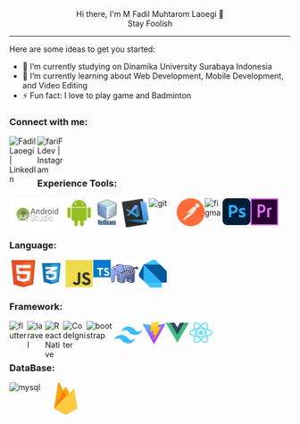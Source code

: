 
<div align="center"> Hi there, I'm M Fadil Muhtarom Laoegi 👋 </div>
<div align="center">Stay Foolish</div>

<hr>

Here are some ideas to get you started:

- 🔭 I’m currently studying on Dinamika University Surabaya Indonesia
- 🌱 I’m currently learning about Web Development, Mobile Development, and Video Editing
- ⚡ Fun fact:  I love to play game and Badminton


 ### Connect with me:

<a target="blank" href="https://www.linkedin.com/in/fadil-laoegi-b632a3204/"><img align="left" alt="Fadil Laoegi | LinkedIn" width="50px" src="https://cdn-icons-png.flaticon.com/512/174/174857.png" /></a>
<a target="blank" href="https://www.instagram.com/fdlml_/"><img align="left" alt="fariFLdev | Instagram" width="50px" src="https://static.cdnlogo.com/logos/i/92/instagram.svg" /></a>


<br/><br/><br/>

### Experience Tools: 
<div>
 <img align="left" alt="androidstudio" width="100px" src="https://raw.githubusercontent.com/fadillaoegi/APIMyAssets/refs/heads/master/logo/Programming/Android%20Studio.png" />
 <img align="left" alt="androidstudio" width="50px" src="https://raw.githubusercontent.com/fadillaoegi/APIMyAssets/refs/heads/master/logo/Programming/Android.png" />
 <img align="left" alt="netbean" width="50px" src="https://raw.githubusercontent.com/fadillaoegi/APIMyAssets/refs/heads/master/logo/Programming/NetBeans.png" />
 <img align="left" alt="vscode" width="50px" src="https://raw.githubusercontent.com/fadillaoegi/APIMyAssets/refs/heads/master/logo/Programming/Vscode.png" />
 <img align="left" alt="git" width="50px" src="https://upload.wikimedia.org/wikipedia/commons/thumb/3/3f/Git_icon.svg/1024px-Git_icon.svg.png" />
 <img align="left" alt="postman" width="50px" src="https://raw.githubusercontent.com/fadillaoegi/APIMyAssets/c136e6fd95f02ae90f3328ed9d3e4a6a3cc8dbd7/logo/Programming/postman.svg" />
 <img align="left" alt="figma" width="32px" src="https://upload.wikimedia.org/wikipedia/commons/3/33/Figma-logo.svg" /> 
 <img align="left" alt="photoshop" width="50px" src="https://raw.githubusercontent.com/fadillaoegi/APIMyAssets/master/logo/ps.png" />
 <img align="left" alt="premiere" width="50px" src="https://raw.githubusercontent.com/fadillaoegi/APIMyAssets/master/logo/pr.png" />
 <!-- <img align="left" alt="ai" width="32px" src="https://www.vectorlogo.zone/logos/adobe_illustrator/adobe_illustrator-icon.svg" /> -->
</div>

<br/><br/><br/>

### Language:
<div>
 <img align="left" alt="html" width="50px" src="https://raw.githubusercontent.com/fadillaoegi/APIMyAssets/refs/heads/master/logo/Programming/HTML5.png" />
 <img align="left" alt="css" width="50px" src="https://raw.githubusercontent.com/fadillaoegi/APIMyAssets/refs/heads/master/logo/Programming/Css.png" />
 <img align="left" alt="javascript" width="50px" src="https://raw.githubusercontent.com/fadillaoegi/APIMyAssets/refs/heads/master/logo/Programming/JavaScript.png" />
 <img align="left" alt="TypeScript" width="32px" src="https://raw.githubusercontent.com/fadillaoegi/APIMyAssets/refs/heads/master/logo/Programming/TypeScript.png" />
 <img align="left" alt="php" width="50px" src="https://raw.githubusercontent.com/fadillaoegi/APIMyAssets/refs/heads/master/logo/Programming/Php.png" />
 <img align="left" alt="dart" width="50px" src="https://raw.githubusercontent.com/fadillaoegi/APIMyAssets/refs/heads/master/logo/Programming/dart.png" />
</div>


<br/> <br/> <br/>

### Framework:
<div>
 <img align="left" alt="flutter" width="32px" src="https://www.vectorlogo.zone/logos/flutterio/flutterio-icon.svg" /> 
 <img align="left" alt="laravel" width="32px" src="https://upload.wikimedia.org/wikipedia/commons/thumb/9/9a/Laravel.svg/1969px-Laravel.svg.png" />
 <img align="left" alt="ReactNative" width="32px" src="https://reactnative.dev/img/header_logo.svg" />
 <img align="left" alt="CodeIgniter" width="42px" src="https://cdn.iconscout.com/icon/free/png-256/free-codeigniter-4-1175201.png?f=webp" />
 <img align="left" alt="bootstrap" width="50px" src="https://upload.wikimedia.org/wikipedia/commons/thumb/b/b2/Bootstrap_logo.svg/1280px-Bootstrap_logo.svg.png" />
 <img align="left" alt="Tailwindcss" width="50px" src="https://raw.githubusercontent.com/fadillaoegi/APIMyAssets/refs/heads/master/logo/Programming/Tailwind%20CSS.png" />
 <img align="left" alt="Vite" width="42px" src="https://raw.githubusercontent.com/fadillaoegi/APIMyAssets/refs/heads/master/logo/Programming/Vite.js.png" />
 <img align="left" alt="Vue" width="42px" src="https://raw.githubusercontent.com/fadillaoegi/APIMyAssets/refs/heads/master/logo/Programming/Vue.js.png" />
 <img align="left" alt="React" width="42px" src="https://raw.githubusercontent.com/fadillaoegi/APIMyAssets/refs/heads/master/logo/Programming/React.png" />
</div>

<br/> <br/> <br/>

### DataBase:
<div>
 <img align="left" alt="mysql" width="80px" src="https://download.logo.wine/logo/MySQL/MySQL-Logo.wine.png" />
 <!--<img align="left" alt="mysql" width="54px" src="https://raw.githubusercontent.com/fadillaoegi/APIMyAssets/master/logo/My_sql.png" />-->
 <img align="left" alt="firebase" width="42px" src="https://raw.githubusercontent.com/fadillaoegi/APIMyAssets/refs/heads/master/logo/Programming/firebase.png" />
 <!-- ![flutter](https://user-images.githubusercontent.com/58667496/180014842-1fead90f-1ba3-4eb3-9805-5859ac549785.png) -->
</div>

